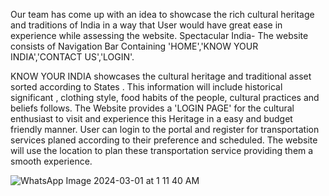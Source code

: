 Our team has come up with an idea to showcase the rich cultural heritage and traditions of India in a way that User would have great ease in experience while assessing the website.
Spectacular India- The website consists of Navigation Bar Containing 'HOME','KNOW YOUR
INDIA','CONTACT US','LOGIN'.

KNOW YOUR INDIA showcases the cultural heritage and traditional asset sorted according to States . This information will include historical significant , clothing style, food habits of the people, cultural practices and beliefs follows.
The Website provides a 'LOGIN PAGE' for the cultural enthusiast to visit and experience this Heritage in a easy and budget friendly manner. User can login to the portal and register  for transportation services planed according to their preference and scheduled. The website will use the location to plan these transportation service providing them a smooth experience.

![WhatsApp Image 2024-03-01 at 1 11 40 AM](https://github.com/SinghShushant/hackathon/assets/152104300/299a0381-a405-4e65-bf8b-d0c6a2a55efb)
